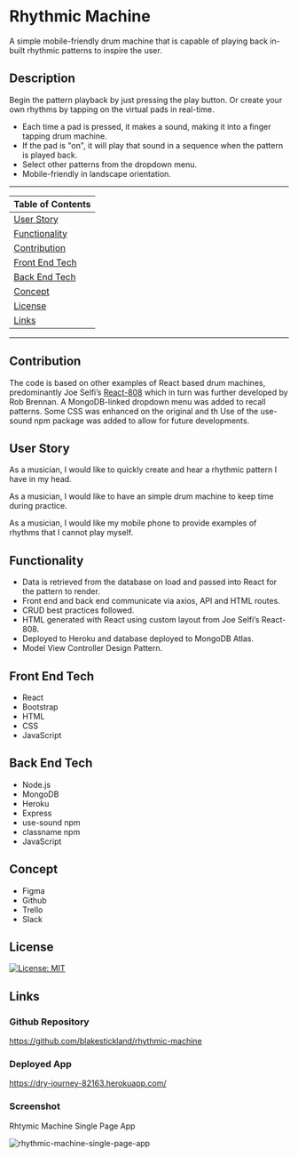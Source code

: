 # Rhythmic Machine
A simple mobile-friendly drum machine that is capable of playing back in-built rhythmic patterns to inspire the user. 

 ## Description 
  Begin the pattern playback by just pressing the play button. Or create your own rhythms by tapping on the virtual pads in real-time.
  * Each time a pad is pressed, it makes a sound, making it into a finger tapping drum machine.
  * If the pad is "on", it will play that sound in a sequence when the pattern is played back.
  * Select other patterns from the dropdown menu.
  * Mobile-friendly in landscape orientation. 

---
| Table of Contents |
|---|
| [User Story](#UserStory) |
| [Functionality](#Functionality) |
| [Contribution](#Contribution) |
| [Front End Tech](#FrontEndTech) |
| [Back End Tech](#BackEndTech) |
| [Concept](#Concept) |
| [License](#License) |
| [Links](#Links) |
---

## Contribution
The code is based on other examples of React based drum machines, predominantly Joe Selfi’s [React-808](https://github.com/joeshub/react-808) which in turn was further developed by Rob Brennan.
A MongoDB-linked dropdown menu was added to recall patterns. Some CSS was enhanced on the original and th
Use of the use-sound npm package was added to allow for future developments.

## User Story
As a musician, I would like to quickly create and hear a rhythmic pattern I have in my head.

As a musician, I would like to have an simple drum machine to keep time during practice.

As a musician, I would like my mobile phone to provide examples of rhythms that I cannot play myself.

## Functionality 
* Data is retrieved from the database on load and passed into React for the pattern to render.
* Front end and back end communicate via axios, API and HTML routes.
* CRUD best practices followed.
* HTML generated with React using custom layout from Joe Selfi’s React-808.
* Deployed to Heroku and database deployed to MongoDB Atlas. 
* Model View Controller Design Pattern.
 

## Front End Tech
* React
* Bootstrap
* HTML
* CSS
* JavaScript 

## Back End Tech
* Node.js 
* MongoDB
* Heroku
* Express
* use-sound npm
* classname npm
* JavaScript 

## Concept
* Figma
* Github
* Trello
* Slack

## License 

[![License: MIT](https://img.shields.io/badge/License-MIT-yellow.svg)](https://opensource.org/licenses/MIT)


## Links
### Github Repository
https://github.com/blakestickland/rhythmic-machine

### Deployed App
https://dry-journey-82163.herokuapp.com/

### Screenshot

Rhtymic Machine Single Page App

![rhythmic-machine-single-page-app](https://user-images.githubusercontent.com/73763708/117811950-858e2c80-b2a4-11eb-8ab0-31abc3cb31db.png)
